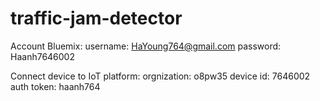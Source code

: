 # traffic-jam-detector

Account Bluemix:
username: HaYoung764@gmail.com
password: Haanh7646002

Connect device to IoT platform: 
orgnization: o8pw35
device id: 7646002
auth token: haanh764
